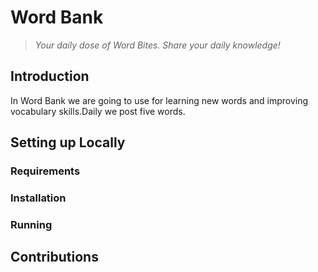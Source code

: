 # Word Bank

> _Your daily dose of Word Bites. Share your daily knowledge!_

## Introduction

In Word Bank we are going to use for learning new words and improving vocabulary skills.Daily we post five words.

## Setting up Locally

### Requirements

### Installation

### Running

## Contributions
